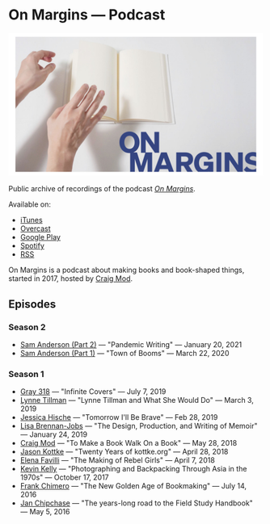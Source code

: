 # On Margins — Podcast

![On Margins Cover](https://raw.githubusercontent.com/cmod/onmargins/main/on_margins-cover-wide-2021.jpg)

Public archive of recordings of the podcast [*On Margins*](https://craigmod.com/onmargins/). 

Available on: 
- [iTunes](https://itunes.apple.com/us/podcast/on-margins/id1236390557) 
- [Overcast](https://overcast.fm/itunes1236390557/on-margins)
- [Google Play](https://playmusic.app.goo.gl/?ibi=com.google.PlayMusic&isi=691797987&ius=googleplaymusic&link=https://play.google.com/music/m/Icqhaysjwiv2t3dyo4omhl4s7uy?t%3DOn_Margins%26pcampaignid%3DMKT-na-all-co-pr-mu-pod-16)
- [Spotify](https://open.spotify.com/show/6cgHNQmEYaJ5EeJusvgkcP)
- [RSS](http://onmargins.craigmod.com/rss)

On Margins is a podcast about making books and book-shaped things, started in 2017, hosted by [Craig Mod](https://craigmod.com/).


## Episodes

### Season 2
- [Sam Anderson (Part 2)](https://craigmod.com/onmargins/s02e02/) — "Pandemic Writing" — January 20, 2021
- [Sam Anderson (Part 1)](https://craigmod.com/onmargins/s02e01/) — "Town of Booms" — March 22, 2020

### Season 1
- [Gray 318](https://craigmod.com/onmargins/010/) — "Infinite Covers" — July 7, 2019
- [Lynne Tillman](https://craigmod.com/onmargins/009/) — "Lynne Tillman and What She Would Do" — March 3, 2019
- [Jessica Hische](https://craigmod.com/onmargins/008/) — "Tomorrow I'll Be Brave" — Feb 28, 2019
- [Lisa Brennan-Jobs](https://craigmod.com/onmargins/007/) — "The Design, Production, and Writing of Memoir" — January 24, 2019
- [Craig Mod](https://craigmod.com/onmargins/006/) — "To Make a Book Walk On a Book" — May 28, 2018
- [Jason Kottke](https://craigmod.com/onmargins/005/) — "Twenty Years of kottke.org" — April 28, 2018
- [Elena Favilli](https://craigmod.com/onmargins/004/) — "The Making of Rebel Girls" — April 7, 2018
- [Kevin Kelly](https://craigmod.com/onmargins/003/) — "Photographing and Backpacking Through Asia in the 1970s" — October 17, 2017
- [Frank Chimero](https://craigmod.com/onmargins/002/) — "The New Golden Age of Bookmaking" — July 14, 2016
- [Jan Chipchase](https://craigmod.com/onmargins/001/) — "The years-long road to the Field Study Handbook" — May 5, 2016